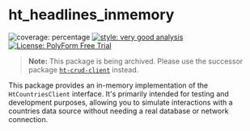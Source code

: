 # ht_headlines_inmemory

![coverage: percentage](https://img.shields.io/badge/coverage-92-green)
[![style: very good analysis](https://img.shields.io/badge/style-very_good_analysis-B22C89.svg)](https://pub.dev/packages/very_good_analysis) 
[![License: PolyForm Free Trial](https://img.shields.io/badge/License-PolyForm%20Free%20Trial-blue)](https://polyformproject.org/licenses/free-trial/1.0.0)

> **Note:** This package is being archived. Please use the successor package [`ht-crud-client`](https://github.com/headlines-toolkit/ht-crud-client) instead.

This package provides an in-memory implementation of the `HtCountriesClient` interface. It's primarily intended for testing and development purposes, allowing you to simulate interactions with a countries data source without needing a real database or network connection.

